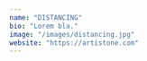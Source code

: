```yaml
---
name: "DISTANCING"
bio: "Lorem bla."
image: "/images/distancing.jpg"
website: "https://artistone.com"
---
```

